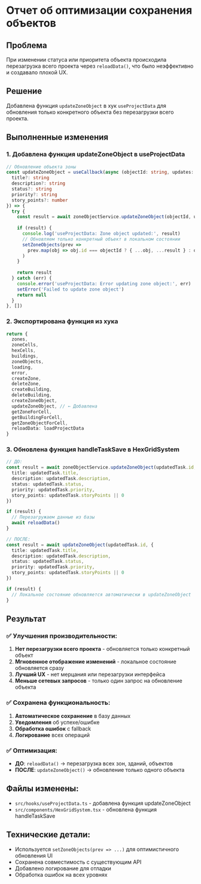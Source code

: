 # Отчет об оптимизации сохранения объектов

## Проблема
При изменении статуса или приоритета объекта происходила перезагрузка всего проекта через `reloadData()`, что было неэффективно и создавало плохой UX.

## Решение
Добавлена функция `updateZoneObject` в хук `useProjectData` для обновления только конкретного объекта без перезагрузки всего проекта.

## Выполненные изменения

### 1. Добавлена функция updateZoneObject в useProjectData
```typescript
// Обновление объекта зоны
const updateZoneObject = useCallback(async (objectId: string, updates: {
  title?: string
  description?: string
  status?: string
  priority?: string
  story_points?: number
}) => {
  try {
    const result = await zoneObjectService.updateZoneObject(objectId, updates)
    
    if (result) {
      console.log('useProjectData: Zone object updated:', result)
      // Обновляем только конкретный объект в локальном состоянии
      setZoneObjects(prev => 
        prev.map(obj => obj.id === objectId ? { ...obj, ...result } : obj)
      )
    }
    
    return result
  } catch (err) {
    console.error('useProjectData: Error updating zone object:', err)
    setError('Failed to update zone object')
    return null
  }
}, [])
```

### 2. Экспортирована функция из хука
```typescript
return {
  zones,
  zoneCells,
  hexCells,
  buildings,
  zoneObjects,
  loading,
  error,
  createZone,
  deleteZone,
  createBuilding,
  deleteBuilding,
  createZoneObject,
  updateZoneObject, // ← Добавлена
  getZoneForCell,
  getBuildingForCell,
  getZoneObjectForCell,
  reloadData: loadProjectData
}
```

### 3. Обновлена функция handleTaskSave в HexGridSystem
```typescript
// ДО:
const result = await zoneObjectService.updateZoneObject(updatedTask.id, {
  title: updatedTask.title,
  description: updatedTask.description,
  status: updatedTask.status,
  priority: updatedTask.priority,
  story_points: updatedTask.storyPoints || 0
})

if (result) {
  // Перезагружаем данные из базы
  await reloadData()
}

// ПОСЛЕ:
const result = await updateZoneObject(updatedTask.id, {
  title: updatedTask.title,
  description: updatedTask.description,
  status: updatedTask.status,
  priority: updatedTask.priority,
  story_points: updatedTask.storyPoints || 0
})

if (result) {
  // Локальное состояние обновляется автоматически в updateZoneObject
}
```

## Результат

### ✅ **Улучшения производительности:**
1. **Нет перезагрузки всего проекта** - обновляется только конкретный объект
2. **Мгновенное отображение изменений** - локальное состояние обновляется сразу
3. **Лучший UX** - нет мерцания или перезагрузки интерфейса
4. **Меньше сетевых запросов** - только один запрос на обновление объекта

### ✅ **Сохранена функциональность:**
1. **Автоматическое сохранение** в базу данных
2. **Уведомления** об успехе/ошибке
3. **Обработка ошибок** с fallback
4. **Логирование** всех операций

### ✅ **Оптимизация:**
- **ДО**: `reloadData()` → перезагрузка всех зон, зданий, объектов
- **ПОСЛЕ**: `updateZoneObject()` → обновление только одного объекта

## Файлы изменены:
- `src/hooks/useProjectData.ts` - добавлена функция updateZoneObject
- `src/components/HexGridSystem.tsx` - обновлена функция handleTaskSave

## Технические детали:
- Используется `setZoneObjects(prev => ...)` для оптимистичного обновления UI
- Сохранена совместимость с существующим API
- Добавлено логирование для отладки
- Обработка ошибок на всех уровнях 